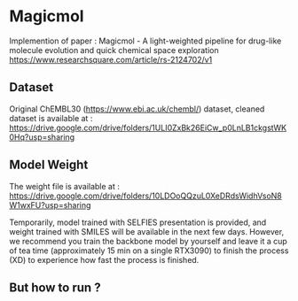 
# Magicmol

Implemention of paper : Magicmol - A light-weighted pipeline for drug-like molecule evolution and quick chemical space exploration https://www.researchsquare.com/article/rs-2124702/v1

## Dataset 

Original ChEMBL30 (https://www.ebi.ac.uk/chembl/) dataset, cleaned dataset is available at : https://drive.google.com/drive/folders/1ULI0ZxBk26EiCw_p0LnLB1ckgstWK0Hq?usp=sharing


## Model Weight
The weight file is available at : https://drive.google.com/drive/folders/10LDOoQQzuL0XeDRdsWidhVsoN8W1wxFU?usp=sharing

Temporarily, model trained with SELFIES presentation is provided, and weight trained with SMILES will be available in the next few days.
However, we recommend you train the backbone model by yourself and leave it a cup of tea time (approximately 15 min on a single RTX3090) to finish the process (XD) to experience how fast the process is finished.

## But how to run ? 

